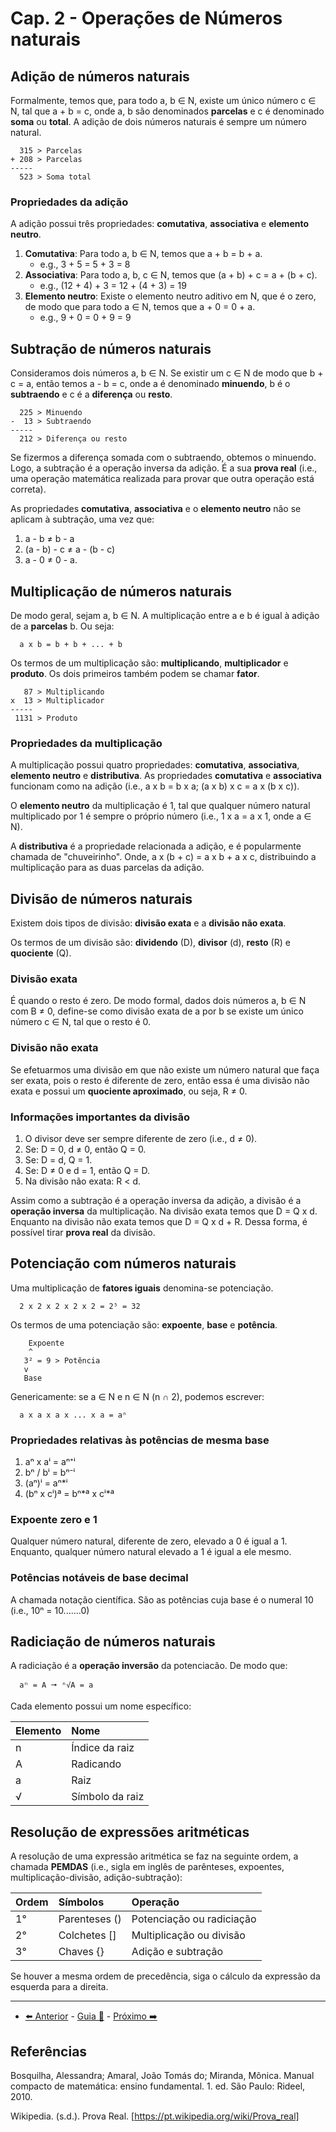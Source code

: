# Cap. 2 - Operações de Números naturais

## Adição de números naturais

Formalmente, temos que, para todo a, b ∈ N, existe um único número c ∈ N, tal que a + b = c, onde a, b são denominados **parcelas** e c é denominado **soma** ou **total**. A adição de dois números naturais é sempre um número natural.

```
  315 > Parcelas
+ 208 > Parcelas
-----
  523 > Soma total
```

### Propriedades da adição

A adição possui três propriedades: **comutativa**, **associativa** e **elemento neutro**.

1. **Comutativa**: Para todo a, b ∈ N, temos que a + b = b + a.
   - e.g., 3 + 5 = 5 + 3 = 8
2. **Associativa**: Para todo a, b, c ∈ N, temos que (a + b) + c = a + (b + c).
   - e.g., (12 + 4) + 3 = 12 + (4 + 3) = 19
3. **Elemento neutro**: Existe o elemento neutro aditivo em N, que é o zero, de modo que para todo a ∈ N, temos que a + 0 = 0 + a.
   - e.g., 9 + 0 = 0 + 9 = 9

## Subtração de números naturais

Consideramos dois números a, b ∈ N. Se existir um c ∈ N de modo que b + c = a, então temos a - b = c, onde a é denominado **minuendo**, b é o **subtraendo** e c é a **diferença** ou **resto**.

```
  225 > Minuendo
-  13 > Subtraendo
-----
  212 > Diferença ou resto
```

Se fizermos a diferença somada com o subtraendo, obtemos o minuendo. Logo, a subtração é a operação inversa da adição. É a sua **prova real** (i.e., uma operação matemática realizada para provar que outra operação está correta).

As propriedades **comutativa**, **associativa** e o **elemento neutro** não se aplicam à subtração, uma vez que:

1. a - b ≠ b - a
2. (a - b) - c ≠ a - (b - c)
3. a - 0 ≠ 0 - a.

## Multiplicação de números naturais

De modo geral, sejam a, b ∈ N. A multiplicação entre a e b é igual à adição de a **parcelas** b. Ou seja:

```
  a x b = b + b + ... + b
```

Os termos de um multiplicação são: **multiplicando**, **multiplicador** e **produto**. Os dois primeiros também podem se chamar **fator**.

```
   87 > Multiplicando
x  13 > Multiplicador
-----
 1131 > Produto
```

### Propriedades da multiplicação

A multiplicação possui quatro propriedades: **comutativa**, **associativa**, **elemento neutro** e **distributiva**. As propriedades **comutativa** e **associativa** funcionam como na adição (i.e., a x b = b x a; (a x b) x c = a x (b x c)).

O **elemento neutro** da multiplicação é 1, tal que qualquer número natural multiplicado por 1 é sempre o próprio número (i.e., 1 x a = a x 1, onde a ∈ N).

A **distributiva** é a propriedade relacionada a adição, e é popularmente chamada de "chuveirinho". Onde, a x (b + c) = a x b + a x c, distribuindo a multiplicação para as duas parcelas da adição.

## Divisão de números naturais

Existem dois tipos de divisão: **divisão exata** e a **divisão não exata**.

Os termos de um divisão são: **dividendo** (D), **divisor** (d), **resto** (R) e **quociente** (Q).

### Divisão exata

É quando o resto é zero. De modo formal, dados dois números a, b ∈ N com B ≠ 0, define-se como divisão exata de a por b se existe um único número c ∈ N, tal que o resto é 0.

### Divisão não exata

Se efetuarmos uma divisão em que não existe um número natural que faça ser exata, pois o resto é diferente de zero, então essa é uma divisão não exata e possui um **quociente aproximado**, ou seja, R ≠ 0.

### Informações importantes da divisão

1. O divisor deve ser sempre diferente de zero (i.e., d ≠ 0).
2. Se: D = 0, d ≠ 0, então Q = 0.
3. Se: D = d, Q = 1.
4. Se: D ≠ 0 e d = 1, então Q = D.
5. Na divisão não exata: R < d.

Assim como a subtração é a operação inversa da adição, a divisão é a **operação inversa** da multiplicação. Na divisão exata temos que D = Q x d. Enquanto na divisão não exata temos que D = Q x d + R. Dessa forma, é possível tirar **prova real** da divisão.

## Potenciação com números naturais

Uma multiplicação de **fatores iguais** denomina-se potenciação.

```
  2 x 2 x 2 x 2 x 2 = 2⁵ = 32
```

Os termos de uma potenciação são: **expoente**, **base** e **potência**.

```
    Expoente
    ^
   3² = 9 > Potência
   v
   Base
```

Genericamente: se a ∈ N e n ∈ N (n ∩ 2), podemos escrever:

```
  a x a x a x ... x a = aⁿ
```

### Propriedades relativas às potências de mesma base

1. aⁿ x aⁱ = aⁿ⁺ⁱ
2. bⁿ / bⁱ = bⁿ⁻ⁱ
3. (aⁿ)ⁱ = aⁿ\*ⁱ
4. (bⁿ x cⁱ)ª = bⁿ\*ª x cⁱ\*ª

### Expoente zero e 1

Qualquer número natural, diferente de zero, elevado a 0 é igual a 1. Enquanto, qualquer número natural elevado a 1 é igual a ele mesmo.

### Potências notáveis de base decimal

A chamada notação científica. São as potências cuja base é o numeral 10 (i.e., 10ⁿ = 10.......0)

## Radiciação de números naturais

A radiciação é a **operação inversão** da potenciacão. De modo que:

```
  aⁿ = A 🠖 ⁿ√A = a
```

Cada elemento possui um nome específico:

| Elemento | Nome            |
| :------- | :-------------- |
| n        | Índice da raiz  |
| A        | Radicando       |
| a        | Raiz            |
| √        | Símbolo da raiz |

## Resolução de expressões aritméticas

A resolução de uma expressão aritmética se faz na seguinte ordem, a chamada **PEMDAS** (i.e., sigla em inglês de parênteses, expoentes, multiplicação-divisão, adição-subtração):

| Ordem | Símbolos      | Operação                  |
| :---- | :------------ | :------------------------ |
| 1°    | Parenteses () | Potenciação ou radiciação |
| 2°    | Colchetes []  | Multiplicação ou divisão  |
| 3°    | Chaves {}     | Adição e subtração        |

Se houver a mesma ordem de precedência, siga o cálculo da expressão da esquerda para a direita.

---

- [⬅️ Anterior](1-numeros-e-conjuntos.md) - [Guia 📝](../guia-de-matematica.md) - [Próximo ➡️](3-divisor-de-um-numero.md)

## Referências

Bosquilha, Alessandra; Amaral, João Tomás do; Miranda, Mônica. Manual compacto de matemática: ensino fundamental. 1. ed. São Paulo: Rideel, 2010.

Wikipedia. (s.d.). Prova Real. [https://pt.wikipedia.org/wiki/Prova_real]
